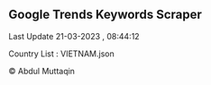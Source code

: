

## Google Trends Keywords Scraper 
 
Last Update 21-03-2023 , 08:44:12

Country List :
VIETNAM.json



© Abdul Muttaqin 
